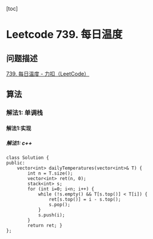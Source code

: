 [toc]

# Leetcode 739. 每日温度

## 问题描述

[739. 每日温度 - 力扣（LeetCode）](https://leetcode-cn.com/problems/daily-temperatures/)

## 算法

### 解法1: 单调栈

#### 解法1:实现

##### 解法1: c++

```
class Solution {
public:
    vector<int> dailyTemperatures(vector<int>& T) { 
        int n = T.size();
        vector<int> ret(n, 0);
        stack<int> s;
        for (int i=0; i<n; i++) {
            while (!s.empty() && T[s.top()] < T[i]) {
                ret[s.top()] = i - s.top();
                s.pop();
            }
            s.push(i);
        }
        return ret; }
};
```
